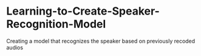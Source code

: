 # Learning-to-Create-Speaker-Recognition-Model
Creating a model that recognizes the speaker based on previously recoded audios

